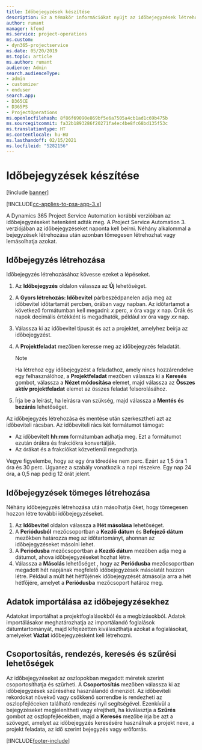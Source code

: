 ```yaml
---
title: Időbejegyzések készítése
description: Ez a témakör információkat nyújt az időbejegyzések létrehozásáról.
author: rumant
manager: kfend
ms.service: project-operations
ms.custom:
- dyn365-projectservice
ms.date: 05/20/2019
ms.topic: article
ms.author: rumant
audience: Admin
search.audienceType:
- admin
- customizer
- enduser
search.app:
- D365CE
- D365PS
- ProjectOperations
ms.openlocfilehash: 8f86f69090e869bf5e6a7505a4cb1ad1c69b475b
ms.sourcegitcommit: fa32b1893286f20271fa4ec4be8fc68bd135f53c
ms.translationtype: HT
ms.contentlocale: hu-HU
ms.lasthandoff: 02/15/2021
ms.locfileid: "5282156"
---
```

# <a name="create-time-entries"></a>Időbejegyzések készítése

[!include [banner](../includes/psa-now-project-operations.md)]

[!INCLUDE[cc-applies-to-psa-app-3.x](../includes/cc-applies-to-psa-app-3x.md)]

A Dynamics 365 Project Service Automation korábbi verzióiban az időbejegyzéseket hetenként adták meg. A Project Service Automation 3. verziójában az időbejegyzéseket naponta kell beírni. Néhány alkalommal a bejegyzések létrehozása után azonban tömegesen létrehozhat vagy lemásolhatja azokat.

## <a name="create-a-time-entry"></a>Időbejegyzés létrehozása

Időbejegyzés létrehozásához kövesse ezeket a lépéseket.

1. Az **Időbejegyzés** oldalon válassza az **Új** lehetőséget.
2. A **Gyors létrehozás: Időbevitel** párbeszédpanelen adja meg az időbevitel időtartamát percben, órában vagy napban. Az időtartamot a következő formátumban kell megadni: *x* perc, *x* óra vagy *x* nap. Órák és napok decimális értékként is megadhatók, például *xx* óra vagy *xx* nap.
3. Válassza ki az időbevitel típusát és azt a projektet, amelyhez beírja az időbejegyzést.
4. A **Projektfeladat** mezőben keresse meg az időbejegyzés feladatát.

    > [!NOTE]
    > Ha létrehoz egy időbejegyzést a feladathoz, amely nincs hozzárendelve egy felhasználóhoz, a **Projektfeladat** mezőben válassza ki a **Keresés** gombot, válassza a **Nézet módosítása** elemet, majd válassza az **Összes aktív projektfeladat** elemet az összes feladat felsorolásához.

5. Írja be a leírást, ha leírásra van szükség, majd válassza a **Mentés és bezárás** lehetőséget.

Az időbejegyzés létrehozása és mentése után szerkesztheti azt az időbeviteli rácsban. Az időbeviteli rács két formátumot támogat:

- Az időbevitelt **hh:mm** formátumban adhatja meg. Ezt a formátumot ezután órákra és frakciókra konvertálják.
- Az órákat és a frakciókat közvetlenül megadhatja.

Vegye figyelembe, hogy az egy óra töredéke nem perc. Ezért az 1,5 óra 1 óra és 30 perc. Ugyanez a szabály vonatkozik a napi részekre. Egy nap 24 óra, a 0,5 nap pedig 12 órát jelent.

## <a name="bulk-create-time-entries"></a>Időbejegyzések tömeges létrehozása

Néhány időbejegyzés létrehozása után másolhatja őket, hogy tömegesen hozzon létre további időbejegyzéseket.

1. Az **Időbevitel** oldalon válassza a **Hét másolása** lehetőséget.
2. A **Periódusból** mezőcsoportban a **Kezdő dátum** és **Befejező dátum** mezőkben határozza meg az időtartományt, ahonnan az időbejegyzéseket másolni lehet.
3. A **Periódusba** mezőcsoportban a **Kezdő dátum** mezőben adja meg a dátumot, ahova időbejegyzéseket hozhat létre.
4. Válassza a **Másolás** lehetőséget , hogy az **Periódusba** mezőcsoportban megadott hét napjának megfelelő időbejegyzések másolatát hozzon létre. Például a múlt hét hétfőjének időbejegyzését átmásolja arra a hét hétfőjére, amelyet a **Periódusba** mezőcsoport határoz meg.

## <a name="import-data-for-time-entries"></a>Adatok importálása az időbejegyzésekhez

Adatokat importálhat a projektfoglalásokból és a megbízásokból. Adatok importálásakor meghatározhatja az importálandó foglalások dátumtartományát, majd kifejezetten kiválaszthatja azokat a foglalásokat, amelyeket **Vázlat** időbejegyzésként kell létrehozni.

## <a name="group-by-sort-search-and-filter-capabilities"></a>Csoportosítás, rendezés, keresés és szűrési lehetőségek

Az időbejegyzéseket az oszlopokban megadott méretek szerint csoportosíthatja és szűrheti. A **Csoportosítás** mezőben válassza ki az időbejegyzések szűréséhez használandó dimenziót. Az időbeviteli rekordokat növekvő vagy csökkenő sorrendbe is rendezheti az oszlopfejléceken található rendezési nyíl segítségével. Ezenkívül a bejegyzéseket megjelenítheti vagy elrejtheti, ha kiválasztja a **Szűrés** gombot az oszlopfejlécekben, majd a **Keresés** mezőbe írja be azt a szöveget, amelyet az időbejegyzés keresésére használnak a projekt neve, a projekt feladata, az idő szerint bejegyzés vagy erőforrás.


[!INCLUDE[footer-include](../includes/footer-banner.md)]